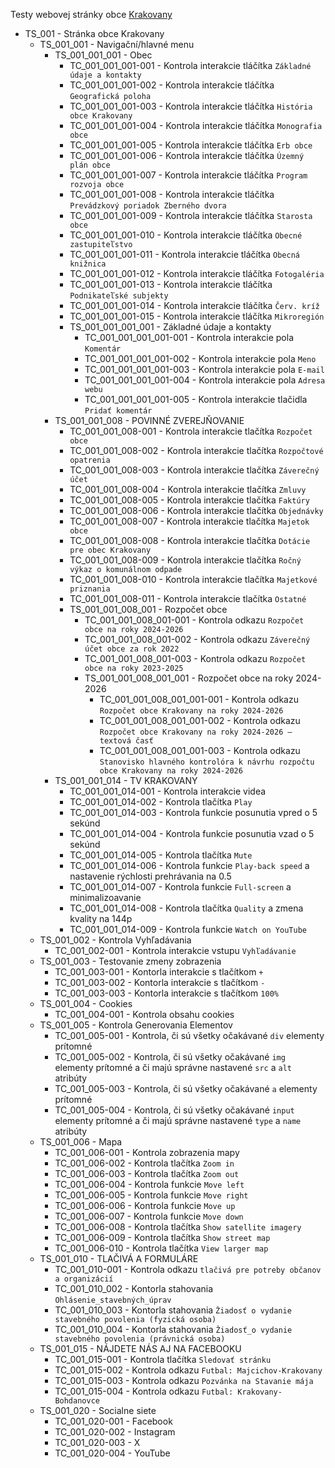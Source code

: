 Testy webovej stránky obce [Krakovany](https://www.krakovany.sk)

<!--
# _ znamená test sada, eg. 001_001 je prvá sada prvej sady
# - znamená test case, eg. 001_001-001 je prvý test case prvej sady prvej sady
-->

- TS_001 - Stránka obce Krakovany
  - TS_001_001 - Navigační/hlavné menu
    - TS_001_001_001 - Obec <!-- Automatizovane -->
      - TC_001_001_001-001 - Kontrola interakcie tláčítka `Základné údaje a kontakty`
      - TC_001_001_001-002 - Kontrola interakcie tláčítka `Geografická poloha`
      - TC_001_001_001-003 - Kontrola interakcie tláčítka `História obce Krakovany`
      - TC_001_001_001-004 - Kontrola interakcie tláčítka `Monografia obce`
      - TC_001_001_001-005 - Kontrola interakcie tláčítka `Erb obce`
      - TC_001_001_001-006 - Kontrola interakcie tláčítka `Územný plán obce`
      - TC_001_001_001-007 - Kontrola interakcie tláčítka `Program rozvoja obce`
      - TC_001_001_001-008 - Kontrola interakcie tláčítka `Prevádzkový poriadok Zberného dvora`
      - TC_001_001_001-009 - Kontrola interakcie tláčítka `Starosta obce`
      - TC_001_001_001-010 - Kontrola interakcie tláčítka `Obecné zastupiteľstvo`
      - TC_001_001_001-011 - Kontrola interakcie tláčítka `Obecná knižnica`
      - TC_001_001_001-012 - Kontrola interakcie tláčítka `Fotogaléria`
      - TC_001_001_001-013 - Kontrola interakcie tláčítka `Podnikateľské subjekty`
      - TC_001_001_001-014 - Kontrola interakcie tláčítka `Červ. kríž`
      - TC_001_001_001-015 - Kontrola interakcie tláčítka `Mikroregión`
      - TS_001_001_001_001 - Základné údaje a kontakty <!-- Automatizovane -->
        - TC_001_001_001_001-001 - Kontrola interakcie pola `Komentár`
        - TC_001_001_001_001-002 - Kontrola interakcie pola `Meno`
        - TC_001_001_001_001-003 - Kontrola interakcie pola `E-mail`
        - TC_001_001_001_001-004 - Kontrola interakcie pola `Adresa webu`
        - TC_001_001_001_001-005 - Kontrola interakcie tlačidla `Pridať komentár`
    - TS_001_001_008 - POVINNÉ ZVEREJŇOVANIE <!-- Manualne -->
      - TC_001_001_008-001 - Kontrola interakcie tlačítka `Rozpočet obce`
      - TC_001_001_008-002 - Kontrola interakcie tlačítka `Rozpočtové opatrenia`
      - TC_001_001_008-003 - Kontrola interakcie tlačítka `Záverečný účet`
      - TC_001_001_008-004 - Kontrola interakcie tlačítka `Zmluvy`
      - TC_001_001_008-005 - Kontrola interakcie tlačítka `Faktúry`
      - TC_001_001_008-006 - Kontrola interakcie tlačítka `Objednávky`
      - TC_001_001_008-007 - Kontrola interakcie tlačítka `Majetok obce`
      - TC_001_001_008-008 - Kontrola interakcie tlačítka `Dotácie pre obec Krakovany`
      - TC_001_001_008-009 - Kontrola interakcie tlačítka `Ročný výkaz o komunálnom odpade`
      - TC_001_001_008-010 - Kontrola interakcie tlačítka `Majetkové priznania`
      - TC_001_001_008-011 - Kontrola interakcie tlačítka `Ostatné`
      - TS_001_001_008_001 - Rozpočet obce <!-- Manualne -->
        - TC_001_001_008_001-001 - Kontrola odkazu `Rozpočet obce na roky 2024-2026`
        - TC_001_001_008_001-002 - Kontrola odkazu `Záverečný účet obce za rok 2022`
        - TC_001_001_008_001-003 - Kontrola odkazu `Rozpočet obce na roky 2023-2025`
        - TS_001_001_008_001_001 - Rozpočet obce na roky 2024-2026 <!-- Manualne -->
          - TC_001_001_008_001_001-001 - Kontrola odkazu `Rozpočet obce Krakovany na roky 2024-2026`
          - TC_001_001_008_001_001-002 - Kontrola odkazu `Rozpočet obce Krakovany na roky 2024-2026 – textová časť`
          - TC_001_001_008_001_001-003 - Kontrola odkazu `Stanovisko hlavného kontrolóra k návrhu rozpočtu obce Krakovany na roky 2024-2026`
    - TS_001_001_014 - TV KRAKOVANY <!-- Automatizovane -->
      - TC_001_001_014-001 - Kontrola interakcie videa
      - TC_001_001_014-002 - Kontrola tlačítka `Play`
      - TC_001_001_014-003 - Kontrola funkcie posunutia vpred o 5 sekúnd
      - TC_001_001_014-004 - Kontrola funkcie posunutia vzad o 5 sekúnd
      - TC_001_001_014-005 - Kontrola tlačítka `Mute`
      - TC_001_001_014-006 - Kontrola funkcie `Play-back speed` a nastavenie rýchlosti prehrávania na 0.5
      - TC_001_001_014-007 - Kontrola funkcie `Full-screen` a minimalizoavanie
      - TC_001_001_014-008 - Kontrola tlačítka `Quality` a zmena kvality na 144p
      - TC_001_001_014-009 - Kontrola funkcie `Watch on YouTube`
  - TS_001_002 - Kontrola Vyhľadávania <!-- Automatizovane -->
    - TC_001_002-001 - Kontrola interakcie vstupu `Vyhľadávanie`
  - TS_001_003 - Testovanie zmeny zobrazenia <!-- Automatizovane -->
    - TC_001_003-001 - Kontorla interakcie s tlačítkom `+`
    - TC_001_003-002 - Kontorla interakcie s tlačítkom `-`
    - TC_001_003-003 - Kontorla interakcie s tlačítkom `100%`
  - TS_001_004 - Cookies <!-- Automatizovane -->
    - TC_001_004-001 - Kontrola obsahu cookies
  - TS_001_005 - Kontrola Generovania Elementov <!-- Automatizovane -->
    - TC_001_005-001 - Kontrola, či sú všetky očakávané `div` elementy prítomné
    - TC_001_005-002 - Kontrola, či sú všetky očakávané `img` elementy prítomné a či majú správne nastavené `src` a `alt` atribúty
    - TC_001_005-003 - Kontrola, či sú všetky očakávané `a` elementy prítomné
    - TC_001_005-004 - Kontrola, či sú všetky očakávané `input` elementy prítomné a či majú správne nastavené `type` a `name` atribúty
  - TS_001_006 - Mapa <!-- Automatizovane -->
    - TC_001_006-001 - Kontrola zobrazenia mapy
    - TC_001_006-002 - Kontrola tlačítka `Zoom in`
    - TC_001_006-003 - Kontrola tlačítka `Zoom out`
    - TC_001_006-004 - Kontrola funkcie `Move left`
    - TC_001_006-005 - Kontrola funkcie `Move right`
    - TC_001_006-006 - Kontrola funkcie `Move up`
    - TC_001_006-007 - Kontrola funkcie `Move down`
    - TC_001_006-008 - Kontrola tlačítka `Show satellite imagery`
    - TC_001_006-009 - Kontrola tlačítka `Show street map`
    - TC_001_006-010 - Kontrola tlačítka `View larger map`
  - TS_001_010 - TLAČIVÁ A FORMULÁRE <!-- Manualne -->
    - TC_001_010-001 - Kontrola odkazu `tlačivá pre potreby občanov a organizácií`
    - TC_001_010_002 - Kontorla stahovania `Ohlásenie_stavebných_úprav`
    - TC_001_010_003 - Kontorla stahovania `Žiadosť o vydanie stavebného povolenia (fyzická osoba)`
    - TC_001_010_004 - Kontorla stahovania `Žiadosť_o vydanie stavebného povolenia (právnická osoba)`
  - TS_001_015 - NÁJDETE NÁS AJ NA FACEBOOKU <!-- Manualne -->
    - TC_001_015-001 - Kontrola tlačítka `Sledovať stránku`
    - TC_001_015-002 - Kontrola odkazu `Futbal: Majcichov-Krakovany` 
    - TC_001_015-003 - Kontrola odkazu `Pozvánka na Stavanie mája`
    - TC_001_015-004 - Kontrola odkazu `Futbal: Krakovany-Bohdanovce`
  - TS_001_020 - Socialne siete <!-- Manualne -->
    - TC_001_020-001 - Facebook
    - TC_001_020-002 - Instagram
    - TC_001_020-003 - X
    - TC_001_020-004 - YouTube
<!--
   - TS_001_100 - UI/UX
    - TC_001_100-001 - Konzistentnosť elementov
    - TC_001_100-002 - Čitelnosť a vizibilita textu
    - TC_001_100-003 - Schopnosť reagovať na iné veľkosti obrazovky
    - TC_001_100-004 - Zrozumitelnosť chybových hlásení
    - TC_001_100-005 - Rozloženie stránky a použitie medzier
    - TC_001_100-006 - Využitie obrázkov
    - TC_001_100-007 - Farby a kontrast

            Možné ďalšie UI/UX:
            - Funkčnosť navigačného menu
            - Funkčnosť linkov a ich správnosť
            - Funkčnosť foriem
            - Načítacia doba a výkon
            - Funkcie na prispôsobenie (možnosť zväčšiť/zmenšiť text)
            - Kompatibilita s rôznymi prehliadačmi
            - Funkčnosť možnosti vyhľadávania
            - Aktualita obsahu
            - Plynulost elementov pri hover
            - Funkčnosť interaktívnych elementov (buttons, dopdowns)
            - Funkčnosť možnosti prihlásenia
            - Presnosť predpovedi počasia
            - Funkčnosť tláčítok socialnych médií
-->
